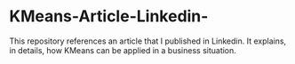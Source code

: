 # KMeans-Article-Linkedin-
This repository references an article that I published in Linkedin. It explains, in details, how KMeans can be applied in a business situation.
